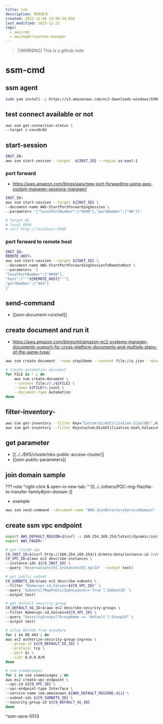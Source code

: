 ```yaml
---
title: ssm
description: 常用命令
created: 2022-12-06 14:58:34.056
last_modified: 2023-12-21
tags:
  - aws/cmd
  - aws/mgmt/systems-manager
---
```

> [!WARNING] This is a github note

# ssm-cmd
## ssm agent
```sh
sudo yum install -y https://s3.amazonaws.com/ec2-downloads-windows/SSMAgent/latest/linux_amd64/amazon-ssm-agent.rpm
```

## test connect available or not
```sh
aws ssm get-connection-status \
--target i-xxxx8c8d

```

## start-session
```sh
INST_ID=
aws ssm start-session --target  ${INST_ID} --region us-east-1
```

### port forward
- https://aws.amazon.com/blogs/aws/new-port-forwarding-using-aws-system-manager-sessions-manager/

```sh
INST_ID=
aws ssm start-session --target ${INST_ID} \
--document-name AWS-StartPortForwardingSession \
--parameters '{"localPortNumber":["9999"],"portNumber":["80"]}' 

# target 81 
# local 9999
# curl http://localhost:9999

```

### port forward to remote host
```sh
INST_ID=
REMOTE_HOST=
aws ssm start-session --target ${INST_ID} \
--document-name AWS-StartPortForwardingSessionToRemoteHost \
--parameters '{
"localPortNumber":["9999"],
"host":["'"${REMOTE_HOST}"'"],
"portNumber":["443"]
}' 

```


## send-command
- [[ssm-document-runshell]]

## create document and run it
- https://aws.amazon.com/blogs/mt/amazon-ec2-systems-manager-documents-support-for-cross-platform-documents-and-multiple-steps-of-the-same-type/

```sh
aws ssm create-document --name step3demo --content file://a.json --document-type Command
```

```sh
# create automation document
for FILE in * ; do
    aws ssm create-document \
    --content file://./${FILE} \
    --name ${FILE%%.json} \
    --document-type Automation
done

```


## filter-inventory-
```sh
aws ssm get-inventory --filter Key="Custom:DiskUtilization.Size(GB)",Values=100,Type=Equal
aws ssm get-inventory --filter Key=Custom:DiskUtilization.Use%,Values=60,Type=GreaterThan

```


## get parameter
- [[../../EKS/cluster/eks-public-access-cluster]]
- [[ssm-public-parameters]]

## join domain sample
??? note "right-click & open-in-new-tab: "
    ![[../../others/POC-mig-filezilla-to-transfer-family#join-domain-]]


- example
```sh
aws ssm send-command --document-name "AWS-JoinDirectoryServiceDomain" --document-version "1" --targets '[{"Key":"InstanceIds","Values":["i-0e23xxxx8bdc6xxxx"]}]' --parameters '{"directoryOU":[""],"directoryId":["d-9axxxxe3cf"],"directoryName":["xxxx.aws.panlm.xyz"],"dnsIpAddresses":["172.31.xx.xx","172.31.xx.xx"]}' --timeout-seconds 600 --max-concurrency "50" --max-errors "0" --region us-east-2

```


## create ssm vpc endpoint

```sh
export AWS_DEFAULT_REGION=$(curl -s 169.254.169.254/latest/dynamic/instance-identity/document | jq -r '.region')
export AWS_PAGER=''

# get cloud9 vpc
C9_INST_ID=$(curl http://169.254.169.254/1.0/meta-data/instance-id 2>/dev/null)
C9_VPC_ID=$(aws ec2 describe-instances \
--instance-ids ${C9_INST_ID} \
--query 'Reservations[0].Instances[0].VpcId' --output text)

# get public subnet 
C9_SUBNETS_ID=$(aws ec2 describe-subnets \
--filter "Name=vpc-id,Values=${C9_VPC_ID}" \
--query 'Subnets[?MapPublicIpOnLaunch==`true`].SubnetId' \
--output text)

# get default security group 
C9_DEFAULT_SG_ID=$(aws ec2 describe-security-groups \
--filter Name=vpc-id,Values=${C9_VPC_ID} \
--query "SecurityGroups[?GroupName == 'default'].GroupId" \
--output text)

# allow 80/443 from anywhere
for i in 80 443 ; do
aws ec2 authorize-security-group-ingress \
  --group-id ${C9_DEFAULT_SG_ID} \
  --protocol tcp \
  --port $i \
  --cidr 0.0.0.0/0  
done

# ssm ssmmessages
for i in ssm ssmmessages ; do
aws ec2 create-vpc-endpoint \
--vpc-id ${C9_VPC_ID} \
--vpc-endpoint-type Interface \
--service-name com.amazonaws.${AWS_DEFAULT_REGION}.${i} \
--subnet-ids ${C9_SUBNETS_ID} \
--security-group-id ${C9_DEFAULT_SG_ID} 
done

```
^ssm-vpce-0513




